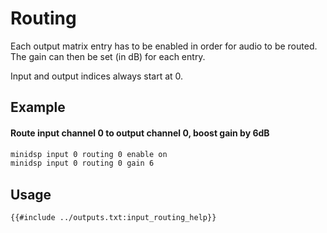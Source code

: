 # Routing
Each output matrix entry has to be enabled in order for audio to be routed. The gain can then be set (in dB) for each entry.

Input and output indices always start at 0.

## Example
#### Route input channel 0 to output channel 0, boost gain by 6dB
```bash
minidsp input 0 routing 0 enable on
minidsp input 0 routing 0 gain 6
```

## Usage
```
{{#include ../outputs.txt:input_routing_help}}
```
